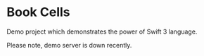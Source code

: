 # Book Cells

Demo project which demonstrates the power of Swift 3 language.

Please note, demo server is down recently.
